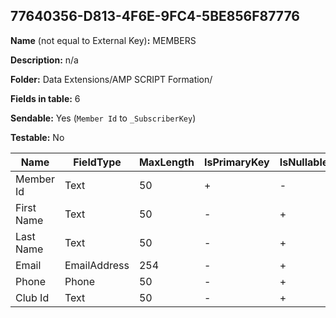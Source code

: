 ## 77640356-D813-4F6E-9FC4-5BE856F87776

**Name** (not equal to External Key)**:** MEMBERS

**Description:** n/a

**Folder:** Data Extensions/AMP SCRIPT Formation/

**Fields in table:** 6

**Sendable:** Yes (`Member Id` to `_SubscriberKey`)

**Testable:** No

| Name | FieldType | MaxLength | IsPrimaryKey | IsNullable | DefaultValue |
| --- | --- | --- | --- | --- | --- |
| Member Id | Text | 50 | + | - |  |
| First Name | Text | 50 | - | + |  |
| Last Name | Text | 50 | - | + |  |
| Email | EmailAddress | 254 | - | + |  |
| Phone | Phone | 50 | - | + |  |
| Club Id | Text | 50 | - | + |  |
